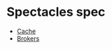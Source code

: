 # Spectacles spec

- [Cache](https://github.com/spec-tacles/spec/blob/master/cache.md)
- [Brokers](https://github.com/spec-tacles/spec/blob/master/brokers.md)

